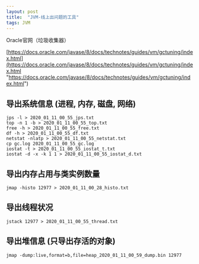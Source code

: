 ```yaml
---
layout: post
title:  "JVM-线上出问题的工具"
tags: JVM
---
```


Oracle官网（垃圾收集器）

[https://docs.oracle.com/javase/8/docs/technotes/guides/vm/gctuning/index.html](https://docs.oracle.com/javase/8/docs/technotes/guides/vm/gctuning/index.html "https://docs.oracle.com/javase/8/docs/technotes/guides/vm/gctuning/index.html")


## 导出系统信息 (进程, 内存, 磁盘, 网络)

    jps -l > 2020_01_11_00_55_jps.txt
    top -n 1 -b > 2020_01_11_00_55_top.txt
    free -h > 2020_01_11_00_55_free.txt
    df -h > 2020_01_11_00_55_df.txt
    netstat -nlatp > 2020_01_11_00_55_netstat.txt
    cp gc.log 2020_01_11_00_55_gc.log
    iostat -t > 2020_01_11_00_55_iostat_t.txt
    iostat -d -x -k 1 1 > 2020_01_11_00_55_iostat_d.txt
    
## 导出内存占用与类实例数量

    jmap -histo 12977 > 2020_01_11_00_28_histo.txt

##  导出线程状况

    jstack 12977 > 2020_01_11_00_55_thread.txt

## 导出堆信息 (只导出存活的对象)

    jmap -dump:live,format=b,file=heap_2020_01_11_00_59_dump.bin 12977